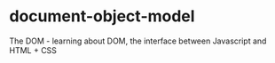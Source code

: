# document-object-model
The DOM - learning about DOM, the interface between Javascript and HTML + CSS
